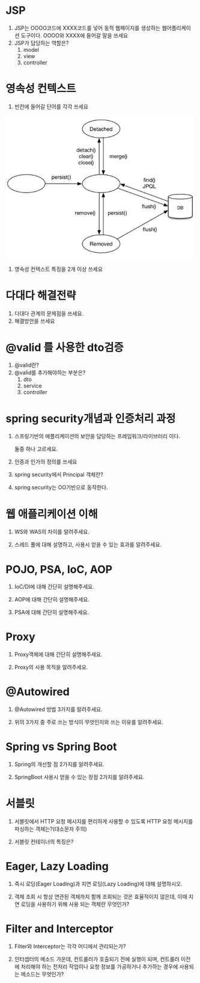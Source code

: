 # JSP

1. JSP는 OOOO코드에 XXXX코드를 넣어 동적 웹페이지를 생성하는 웹어플리케이션 도구이다. OOOO와 XXXX에 들어갈 말을 쓰세요
2. JSP가 담당하는 역할은?
    1. model
    2. view
    3. controller

# 영속성 컨텍스트

1. 빈칸에 들어갈 단어를 각각 쓰세요

![Untitled](images/영속성1.png)

1. 영속성 컨텍스트 특징을 2개 이상 쓰세요

# 다대다 해결전략

1. 다대다 관계의 문제점을 쓰세요.
2. 해결방안을 쓰세요

# @valid 를 사용한  dto검증

1. @valid란?
2. @valid를 추가해야하는 부분은?
    1. dto
    2. service
    3. controller

# spring security개념과 인증처리 과정

1. 스프링기반의 애플리케이션의 보안을 담당하는 프레임워크/라이브러리 이다. 
    
    둘중 하나 고르세요.
    
2. 인증과 인가의 정의를 쓰세요
3. spring security에서 Principal 객체란?
4. spring security는 OO기반으로 동작한다.


# 웹 애플리케이션 이해

1. WS와 WAS의 차이를 알려주세요.

2. 스레드 풀에 대해 설명하고, 사용시 얻을 수 있는 효과를 알려주세요.

# POJO, PSA, IoC, AOP

1. IoC/DI에 대해 간단히 설명해주세요.

2. AOP에 대해 간단히 설명해주세요.

3. PSA에 대해 간단히 설명해주세요.

# Proxy

1. Proxy객체에 대해 간단히 설명해주세요.

2. Proxy의 사용 목적을 알려주세요.

# @Autowired

1. @Autowired 방법 3가지를 알려주세요.

2. 위의 3가지 중 주로 쓰는 방식이 무엇인지와 쓰는 이유를 알려주세요.

# Spring vs Spring Boot

1. Spring의 개선할 점 2가지를 알려주세요.

2. SpringBoot 사용시 얻을 수 있는 장점 2가지를 알려주세요.


# 서블릿

1. 서블릿에서 HTTP 요청 메시지를 편리하게 사용할 수 있도록 HTTP 요청 메시지를 파싱하는 객체는?(대소문자 주의)

2. 서블릿 컨테이너의 특징은?

# Eager, Lazy Loading

1. 즉시 로딩(Eager Loading)과 지연 로딩(Lazy Loading)에 대해 설명하시오.
   
2. 객체 조회 시 항상 연관된 객체까지 함께 조회되는 것은 효율적이지 않은데, 이때 지연 로딩을 사용하기 위해
사용 되는 객체란 무엇인가?


# Filter and Interceptor

1. Filter와 Interceptor는 각각 어디에서 관리되는가?

2. 인터셉터의 메소드 가운데, 컨트롤러가 호출되기 전에 실행이 되며, 컨트롤러 이전에 처리해야 하는 전처리
작업이나 요청 정보를 가공하거나 추가하는 경우에 사용되는 메소드는 무엇인가?
